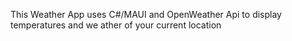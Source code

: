 This Weather App uses C#/MAUI and OpenWeather Api to display temperatures and we
ather of your current location
